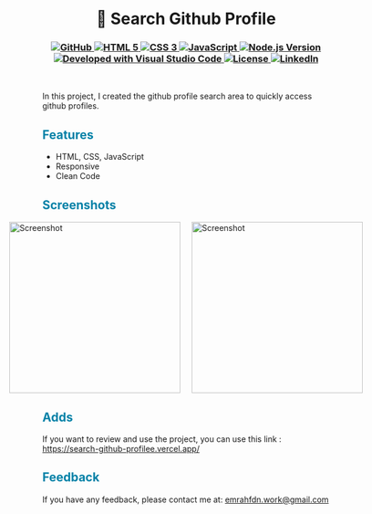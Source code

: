 <h1 align="center">
<br>
👀 Search Github Profile
</h1>

<h3 align="center">
  <a class="header-badge" target="_blank" href="https://github.com/EmrahFidan">
    <img alt="GitHub" src="https://img.shields.io/badge/GitHub-white.svg?logo=github&style=social"/>
  </a>
  <a href="https://www.w3.org/TR/html52/" target="_blank">
  <img alt="HTML 5" src="https://img.shields.io/badge/HTML-5-orangered.svg"/>
</a>
<a href="https://www.w3.org/Style/CSS/" target="_blank">
  <img alt="CSS 3" src="https://img.shields.io/badge/CSS-3-darkblue.svg"/>
</a>
<a href="https://developer.mozilla.org/en-US/docs/Web/JavaScript" target="_blank">
  <img alt="JavaScript" src="https://img.shields.io/badge/Language-JavaScript-yellow.svg"/>
</a>
<a href="https://nodejs.org/en/" target="_blank">
  <img alt="Node.js Version" src="https://img.shields.io/badge/node-v18.17.0-darkgreen.svg"/>
</a>
<a href="https://code.visualstudio.com/" target="_blank">
  <img alt="Developed with Visual Studio Code" src="https://img.shields.io/badge/Developed%20with-Visual%20Studio%20Code-purple"/>
</a>
  <a class="header-badge" target="_blank" href="https://github.com/EmrahFidan/search-github-profile/blob/main/LICENSE">
    <img alt="License" src="https://img.shields.io/github/license/PritamSarbajna/tourism-website?color=darkred"/>
  </a>
  <a class="header-badge" target="_blank" href="https://www.linkedin.com/in/emrah-fidann/" >
    <img alt="LinkedIn" src="https://img.shields.io/badge/LinkedIn-blue.svg?logo=linkedin&style=social"/>
  </a>
</h3>
<br>

In this project, I created the github profile search area to quickly access github profiles.


<h2 style="color: #0081a7;"> Features </h2>

- HTML, CSS, JavaScript
- Responsive
- Clean Code 


<h2 style="color: #0081a7;"> Screenshots </h2>

<div style="display: flex; justify-content: center;">
    <img src="https://github.com/EmrahFidan/educationApp/assets/114583209/94078b97-6880-472c-b1fc-3ed6d7d12cf4" alt="Screenshot" width="300" style="margin-right: 20px;" />
    <img src="https://github.com/EmrahFidan/educationApp/assets/114583209/0b00c843-40e7-41f0-bd60-3f127630f65b" alt="Screenshot" width="300" />
</div>


<h2 style="color: #0081a7;"> Adds</h2>

If you want to review and use the project, you can use this link : https://search-github-profilee.vercel.app/



<h2 style="color: #0081a7;"> Feedback </h2>


If you have any feedback, please contact me at: emrahfdn.work@gmail.com

  

